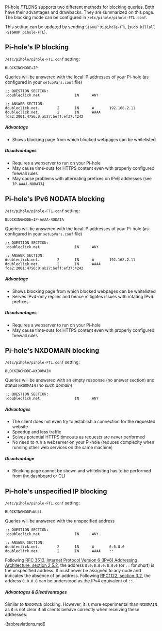 Pi-hole *FTL*DNS supports two different methods for blocking queries. Both have their advantages and drawbacks. They are summarized on this page. The blocking mode can be configured in `/etc/pihole/pihole-FTL.conf`.

This setting can be updated by sending `SIGHUP` to `pihole-FTL` (`sudo killall -SIGHUP pihole-FTL`).

## Pi-hole's IP blocking
`/etc/pihole/pihole-FTL.conf` setting:
```
BLOCKINGMODE=IP
```

Queries will be answered with the local IP addresses of your Pi-hole (as configured in your `setupVars.conf` file)
```
;; QUESTION SECTION:
;doubleclick.net.               IN      ANY

;; ANSWER SECTION:
doubleclick.net.        2       IN      A       192.168.2.11
doubleclick.net.        2       IN      AAAA    fda2:2001:4756:0:ab27:beff:ef37:4242
```

##### Advantage
- Shows blocking page from which blocked webpages can be whitelisted

##### Disadvantages
- Requires a webserver to run on your Pi-hole
- May cause time-outs for HTTPS content even with properly configured firewall rules
- May cause problems with alternating prefixes on IPv6 addresses (see `IP-AAAA-NODATA`)

## Pi-hole's IPv6 NODATA blocking
`/etc/pihole/pihole-FTL.conf` setting:
```
BLOCKINGMODE=IP-AAAA-NODATA
```

Queries will be answered with the local IP addresses of your Pi-hole (as configured in your `setupVars.conf` file)
```
;; QUESTION SECTION:
;doubleclick.net.               IN      ANY

;; ANSWER SECTION:
doubleclick.net.        2       IN      A       192.168.2.11
doubleclick.net.        2       IN      AAAA    fda2:2001:4756:0:ab27:beff:ef37:4242
```

##### Advantage
- Shows blocking page from which blocked webpages can be whitelisted
- Serves IPv4-only replies and hence mitigates issues with rotating IPv6 prefixes

##### Disadvantages
- Requires a webserver to run on your Pi-hole
- May cause time-outs for HTTPS content even with properly configured firewall rules

## Pi-hole's NXDOMAIN blocking
`/etc/pihole/pihole-FTL.conf` setting:
```
BLOCKINGMODE=NXDOMAIN
```
Queries will be answered with an empty response (no answer section) and status `NXDOMAIN` (*no such domain*)
```
;; QUESTION SECTION:
;doubleclick.net.               IN      ANY
```

##### Advantages
- The client does not even try to establish a connection for the requested website
- Speedup and less traffic
- Solves potential HTTPS timeouts as requests are never performed
- No need to run a webserver on your Pi-hole (reduces complexity when running other web services on the same machine)

##### Disadvantage
- Blocking page cannot be shown and whitelisting has to be performed from the dashboard or CLI

## Pi-hole's unspecified IP blocking
`/etc/pihole/pihole-FTL.conf` setting:
```
BLOCKINGMODE=NULL
```

Queries will be answered with the unspecified address
```
;; QUESTION SECTION:
;doubleclick.net.               IN      ANY

;; ANSWER SECTION:
doubleclick.net.        2       IN      A       0.0.0.0
doubleclick.net.        2       IN      AAAA    ::
```

Following [RFC 3513, Internet Protocol Version 6 (IPv6) Addressing Architecture, section 2.5.2](https://tools.ietf.org/html/rfc3513#section-2.5.2), the address `0:0:0:0:0:0:0:0` (or `::` for short) is the unspecified address. It must never be assigned to any node and indicates the absence of an address. Following [RFC1122, section 3.2](https://tools.ietf.org/html/rfc1122#section-3.2), the address `0.0.0.0` can be understood as the IPv4 equivalent of `::`.

##### Advantages & Disadvantages
Similar to `NXDOMAIN` blocking. However, it is more experimental than `NXDOMAIN` as it is not clear if all clients behave correctly when receiving these addresses.

{!abbreviations.md!}
